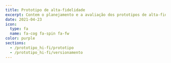 ```yaml
---
title: Prototipo de alta-fidelidade
excerpt: Contem o planejamento e a avaliação dos prototipos de alta-fidelidade.
date: 2021-04-23
icon:
  type: fa
  name: fa-cog fa-spin fa-fw
color: purple
sections:
  - /prototipo_hi-fi/prototipo
  - /prototipo_hi-fi/versionamento
---
```

